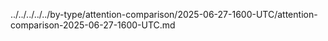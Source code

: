 ../../../../../by-type/attention-comparison/2025-06-27-1600-UTC/attention-comparison-2025-06-27-1600-UTC.md